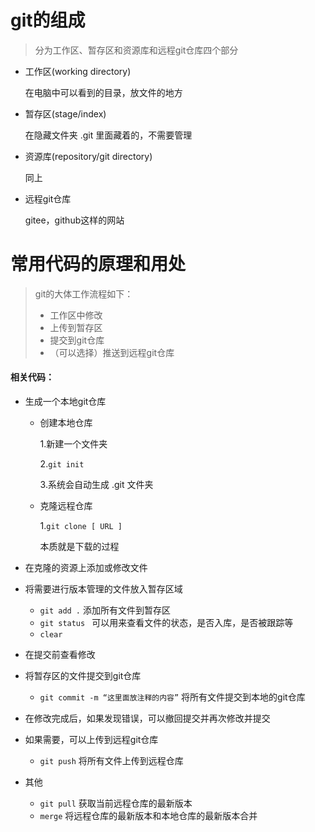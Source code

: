 # git的组成

> 分为工作区、暂存区和资源库和远程git仓库四个部分

* 工作区(working directory)

  在电脑中可以看到的目录，放文件的地方

* 暂存区(stage/index)

  在隐藏文件夹 .git 里面藏着的，不需要管理

* 资源库(repository/git directory)

  同上

* 远程git仓库

  gitee，github这样的网站

# 常用代码的原理和用处

> git的大体工作流程如下：
>
> * 工作区中修改
> * 上传到暂存区
> * 提交到git仓库
> * （可以选择）推送到远程git仓库

#### 相关代码：

* 生成一个本地git仓库

  * 创建本地仓库

    1.新建一个文件夹

    2.`git init`  

    3.系统会自动生成 .git 文件夹

  * 克隆远程仓库

    1.`git clone [ URL ]`

    本质就是下载的过程

* 在克隆的资源上添加或修改文件
* 将需要进行版本管理的文件放入暂存区域
  * `git add .` 添加所有文件到暂存区
  * `git status ` 可以用来查看文件的状态，是否入库，是否被跟踪等
  * `clear`
* 在提交前查看修改

* 将暂存区的文件提交到git仓库
  * `git commit -m “这里面放注释的内容”`  将所有文件提交到本地的git仓库

* 在修改完成后，如果发现错误，可以撤回提交并再次修改并提交
* 如果需要，可以上传到远程git仓库
  * `git push` 将所有文件上传到远程仓库
* 其他
  * `git pull` 获取当前远程仓库的最新版本
  * `merge` 将远程仓库的最新版本和本地仓库的最新版本合并